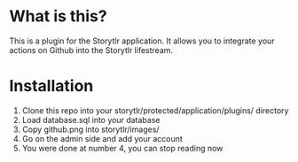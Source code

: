# What is this? #

This is a plugin for the Storytlr application.  It allows you to integrate your actions on Github into the Storytlr lifestream.

# Installation #

1) Clone this repo into your storytlr/protected/application/plugins/ directory
2) Load database.sql into your database
3) Copy github.png into storytlr/images/
4) Go on the admin side and add your account
5) You were done at number 4, you can stop reading now
